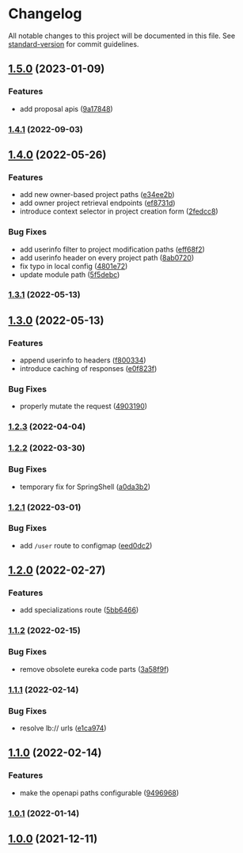 # Changelog

All notable changes to this project will be documented in this file. See [standard-version](https://github.com/conventional-changelog/standard-version) for commit guidelines.

## [1.5.0](https://github.com/innovation-hub-bergisches-rheinland/prox-api-gateway/compare/v1.4.1...v1.5.0) (2023-01-09)


### Features

* add proposal apis ([9a17848](https://github.com/innovation-hub-bergisches-rheinland/prox-api-gateway/commit/9a1784821c5e89b4c3fc520e0bf7b38e71fd4ada))

### [1.4.1](https://github.com/innovation-hub-bergisches-rheinland/prox-api-gateway/compare/v1.4.0...v1.4.1) (2022-09-03)

## [1.4.0](https://github.com/innovation-hub-bergisches-rheinland/prox-api-gateway/compare/v1.3.1...v1.4.0) (2022-05-26)


### Features

* add new owner-based project paths ([e34ee2b](https://github.com/innovation-hub-bergisches-rheinland/prox-api-gateway/commit/e34ee2b3b68049914cdd42e13744d65e32a81eaa))
* add owner project retrieval endpoints ([ef8731d](https://github.com/innovation-hub-bergisches-rheinland/prox-api-gateway/commit/ef8731d15b481ee267ad3b8a1d9943e32e886567))
* introduce context selector in project creation form ([2fedcc8](https://github.com/innovation-hub-bergisches-rheinland/prox-api-gateway/commit/2fedcc8ebc218bb7a8eb507e68907b2ef6412627))


### Bug Fixes

* add userinfo filter to project modification paths ([eff68f2](https://github.com/innovation-hub-bergisches-rheinland/prox-api-gateway/commit/eff68f2bebe1f909b2f819e836b7e206ed93135c))
* add userinfo header on every project path ([8ab0720](https://github.com/innovation-hub-bergisches-rheinland/prox-api-gateway/commit/8ab0720caf9a3b9bbf5ebced06622cf72321a899))
* fix typo in local config ([4801e72](https://github.com/innovation-hub-bergisches-rheinland/prox-api-gateway/commit/4801e72c752dca883c6ae0cc67fae20c2fbb9672))
* update module path ([5f5debc](https://github.com/innovation-hub-bergisches-rheinland/prox-api-gateway/commit/5f5debc0c70483b99b54658db3663b5b0dcd7570))

### [1.3.1](https://github.com/innovation-hub-bergisches-rheinland/prox-api-gateway/compare/v1.3.0...v1.3.1) (2022-05-13)

## [1.3.0](https://github.com/innovation-hub-bergisches-rheinland/prox-api-gateway/compare/v1.2.3...v1.3.0) (2022-05-13)


### Features

* append userinfo to headers ([f800334](https://github.com/innovation-hub-bergisches-rheinland/prox-api-gateway/commit/f8003347cfd18182d842eb0ed71fd4f7030788ff))
* introduce caching of responses ([e0f823f](https://github.com/innovation-hub-bergisches-rheinland/prox-api-gateway/commit/e0f823f4467310138bd3fc93a392fea7734884a5))


### Bug Fixes

* properly mutate the request ([4903190](https://github.com/innovation-hub-bergisches-rheinland/prox-api-gateway/commit/4903190dbc759ab49ea424eb1c64ad93a9c96dcb))

### [1.2.3](https://github.com/innovation-hub-bergisches-rheinland/prox-api-gateway/compare/v1.2.2...v1.2.3) (2022-04-04)

### [1.2.2](https://github.com/innovation-hub-bergisches-rheinland/prox-api-gateway/compare/v1.2.1...v1.2.2) (2022-03-30)


### Bug Fixes

* temporary fix for SpringShell ([a0da3b2](https://github.com/innovation-hub-bergisches-rheinland/prox-api-gateway/commit/a0da3b2e27871af2a418912b759ddcab721af9af))

### [1.2.1](https://github.com/innovation-hub-bergisches-rheinland/prox-api-gateway/compare/v1.2.0...v1.2.1) (2022-03-01)


### Bug Fixes

* add `/user` route to configmap ([eed0dc2](https://github.com/innovation-hub-bergisches-rheinland/prox-api-gateway/commit/eed0dc254f1dfb8d6438ecb60e61047b61cbc7a5))

## [1.2.0](https://github.com/innovation-hub-bergisches-rheinland/prox-api-gateway/compare/v1.1.2...v1.2.0) (2022-02-27)


### Features

* add specializations route ([5bb6466](https://github.com/innovation-hub-bergisches-rheinland/prox-api-gateway/commit/5bb6466f46c6a9f3ec01762351534797a4752063))

### [1.1.2](https://github.com/innovation-hub-bergisches-rheinland/prox-api-gateway/compare/v1.1.1...v1.1.2) (2022-02-15)


### Bug Fixes

* remove obsolete eureka code parts ([3a58f9f](https://github.com/innovation-hub-bergisches-rheinland/prox-api-gateway/commit/3a58f9f130de39e0025d1dfbcbeaac93fd557e96))

### [1.1.1](https://github.com/innovation-hub-bergisches-rheinland/prox-api-gateway/compare/v1.1.0...v1.1.1) (2022-02-14)


### Bug Fixes

* resolve lb:// urls ([e1ca974](https://github.com/innovation-hub-bergisches-rheinland/prox-api-gateway/commit/e1ca97444ff91a677e43eb6710abacc209aa8c44))

## [1.1.0](https://github.com/innovation-hub-bergisches-rheinland/prox-api-gateway/compare/v1.0.1...v1.1.0) (2022-02-14)

### Features

- make the openapi paths configurable ([9496968](https://github.com/innovation-hub-bergisches-rheinland/prox-api-gateway/commit/9496968962e392a5cbee19417f2276f6b21997ee))

### [1.0.1](https://github.com/innovation-hub-bergisches-rheinland/prox-api-gateway/compare/v1.0.0...v1.0.1) (2022-01-14)

## [1.0.0](https://github.com/innovation-hub-bergisches-rheinland/prox-api-gateway/compare/v0.1.3...v1.0.0) (2021-12-11)
